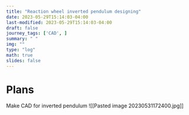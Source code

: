 ```yaml
---
title: "Reaction wheel inverted pendulum designing"
date: 2023-05-29T15:14:03-04:00
last-modified: 2023-05-29T15:14:03-04:00
draft: false 
journey_tags: ['CAD', ]
summary: " "
img: ""
type: "log"
math: true
slides: false
---
```

# Plans
Make CAD for inverted pendulum
![[Pasted image 20230531172400.jpg]]
